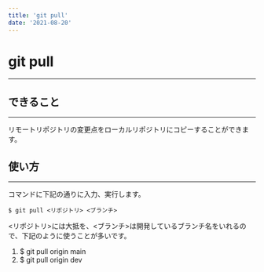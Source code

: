 ```yaml
---
title: 'git pull'
date: '2021-08-20'
---
```


# git pull
---

## できること
---

リモートリポジトリの変更点をローカルリポジトリにコピーすることができます。

## 使い方
---
コマンドに下記の通りに入力、実行します。

    $ git pull <リポジトリ> <ブランチ>

<リポジトリ>には大抵<origin>を、<ブランチ>は開発しているブランチ名をいれるので、下記のように使うことが多いです。

1. $ git pull origin main
2. $ git pull origin dev

